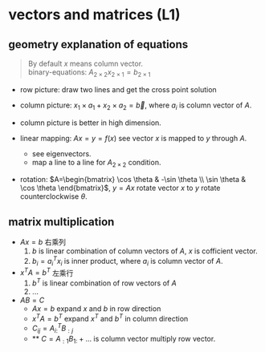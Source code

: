 # vectors and matrices (L1)

## geometry explanation of equations
> By default $x$ means column vector.  
> binary-equations: $A_{2\times 2}x_{2\times 1}=b_{2\times 1}$  
- row picture: draw two lines and get the cross point solution
- column picture: $x_1\times a_1 + x_2\times a_2=\vec{b}$, where $a_i$ is column vector of $A$.
- column picture is better in high dimension.

- linear mapping: $Ax=y=f(x)$ see vector $x$ is mapped to $y$ through $A$.
    - see eigenvectors.
    - map a line to a line for $A_{2\times 2}$ condition.
- rotation: $A=\begin{bmatrix} \cos \theta & -\sin \theta \\ \sin \theta & \cos \theta \end{bmatrix}$, $y=Ax$ rotate vector $x$ to $y$ rotate counterclockwise $\theta$.

## matrix multiplication
- $Ax=b$ 右乘列
    1. $b$ is linear combination of column vectors of $A$, $x$ is cofficient vector.
    2. $b_i=a_i^Tx_i$ is inner product, where $a_i$ is column vector of $A$.
- $x^TA=b^T$ 左乘行
    1. $b^T$ is linear combination of row vectors of $A$
    2. ...
- $AB=C$
    - $Ax=b$ expand $x$ and $b$ in row direction
    - $x^TA=b^T$ expand $x^T$ and $b^T$ in column direction
    - $C_{ij}=A_{i:}^T B_{:j}$
    - ** $C=A_{:1}B_{1:}+\dots$ is column vector multiply row vector.



